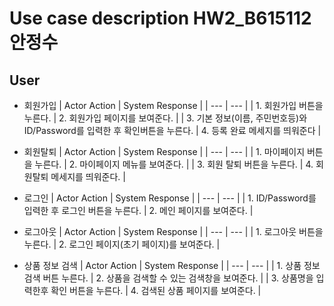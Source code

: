# Use case description HW2_B615112 안정수

## User

- 회원가입
  | Actor Action | System Response |
  | --- | --- |
  | 1. 회원가입 버튼을 누른다. | 2. 회원가입 페이지를 보여준다. |
  | 3. 기본 정보(이름, 주민번호등)와 ID/Password를 입력한 후 확인버튼을 누른다. | 4. 등록 완료 메세지를 띄워준다 |

- 회원탈퇴
  | Actor Action | System Response |
  | --- | --- |
  | 1. 마이페이지 버튼을 누른다. | 2. 마이페이지 메뉴를 보여준다. |
  | 3. 회원 탈퇴 버튼을 누른다. | 4. 회원탈퇴 메세지를 띄워준다. |


- 로그인
  | Actor Action | System Response |
  | --- | --- |
  | 1. ID/Password를 입력한 후 로그인 버튼을 누른다. | 2. 메인 페이지를 보여준다. |

- 로그아웃
  | Actor Action | System Response |
  | --- | --- |
  | 1. 로그아웃 버튼을 누른다. | 2. 로그인 페이지(초기 페이지)를 보여준다. |

- 상품 정보 검색
  | Actor Action | System Response |
  | --- | --- |
  | 1. 상품 정보 검색 버튼 누른다. | 2. 상품을 검색할 수 있는 검색창을 보여준다. |
  | 3. 상품명을 입력한후 확인 버튼을 누른다. | 4. 검색된 상품 페이지를 보여준다. |